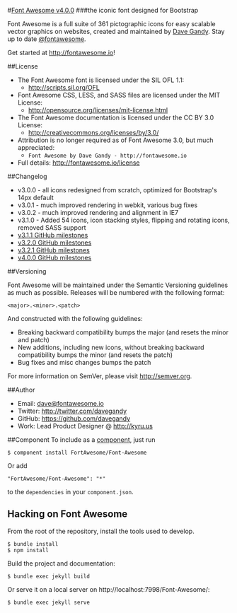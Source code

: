 #[Font Awesome v4.0.0](http://fontawesome.io)
###the iconic font designed for Bootstrap

Font Awesome is a full suite of 361 pictographic icons for easy scalable vector graphics on websites, created and
maintained by [Dave Gandy](http://twitter.com/davegandy). Stay up to date [@fontawesome](http://twitter.com/fontawesome).

Get started at http://fontawesome.io!

##License
- The Font Awesome font is licensed under the SIL OFL 1.1:
  - http://scripts.sil.org/OFL
- Font Awesome CSS, LESS, and SASS files are licensed under the MIT License:
  - http://opensource.org/licenses/mit-license.html
- The Font Awesome documentation is licensed under the CC BY 3.0 License:
  - http://creativecommons.org/licenses/by/3.0/
- Attribution is no longer required as of Font Awesome 3.0, but much appreciated:
  - `Font Awesome by Dave Gandy - http://fontawesome.io`
- Full details: http://fontawesome.io/license

##Changelog
- v3.0.0 - all icons redesigned from scratch, optimized for Bootstrap's 14px default
- v3.0.1 - much improved rendering in webkit, various bug fixes
- v3.0.2 - much improved rendering and alignment in IE7
- v3.1.0 - Added 54 icons, icon stacking styles, flipping and rotating icons, removed SASS support
- [v3.1.1 GitHub milestones](https://github.com/FortAwesome/Font-Awesome/issues?milestone=4&page=1&state=closed)
- [v3.2.0 GitHub milestones](https://github.com/FortAwesome/Font-Awesome/issues?milestone=3&page=1&state=closed)
- [v3.2.1 GitHub milestones](https://github.com/FortAwesome/Font-Awesome/issues?milestone=5&page=1&state=closed)
- [v4.0.0 GitHub milestones](https://github.com/FortAwesome/Font-Awesome/issues?milestone=2&page=1&state=closed)

##Versioning

Font Awesome will be maintained under the Semantic Versioning guidelines as much as possible. Releases will be numbered with the following format:

`<major>.<minor>.<patch>`

And constructed with the following guidelines:

* Breaking backward compatibility bumps the major (and resets the minor and patch)
* New additions, including new icons, without breaking backward compatibility bumps the minor (and resets the patch)
* Bug fixes and misc changes bumps the patch

For more information on SemVer, please visit http://semver.org.

##Author
- Email: dave@fontawesome.io
- Twitter: http://twitter.com/davegandy
- GitHub: https://github.com/davegandy
- Work: Lead Product Designer @ http://kyru.us

##Component
To include as a [component](http://github.com/component/component), just run

    $ component install FortAwesome/Font-Awesome

Or add

    "FortAwesome/Font-Awesome": "*"

to the `dependencies` in your `component.json`.

## Hacking on Font Awesome

From the root of the repository, install the tools used to develop.

    $ bundle install
    $ npm install

Build the project and documentation:

    $ bundle exec jekyll build

Or serve it on a local server on http://localhost:7998/Font-Awesome/:

    $ bundle exec jekyll serve

